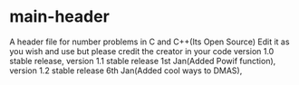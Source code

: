 # main-header
A header file for number problems in C and C++(Its Open Source) Edit it as you wish and use but please credit the creator in your code
version 1.0 stable release, 
version 1.1 stable release 1st Jan(Added Powif function),
version 1.2 stable release 6th Jan(Added cool ways to DMAS),
